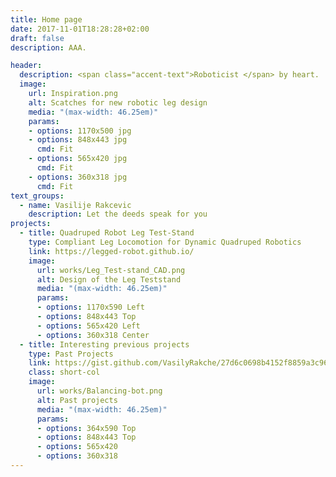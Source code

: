 ```yaml
---
title: Home page
date: 2017-11-01T18:28:28+02:00
draft: false
description: AAA.

header:
  description: <span class="accent-text">Roboticist </span> by heart. 
  image:
    url: Inspiration.png
    alt: Scatches for new robotic leg design
    media: "(max-width: 46.25em)"
    params:
    - options: 1170x500 jpg
    - options: 848x443 jpg
      cmd: Fit
    - options: 565x420 jpg
      cmd: Fit
    - options: 360x318 jpg
      cmd: Fit
text_groups:
  - name: Vasilije Rakcevic
    description: Let the deeds speak for you
projects:
  - title: Quadruped Robot Leg Test-Stand
    type: Compliant Leg Locomotion for Dynamic Quadruped Robotics 
    link: https://legged-robot.github.io/ 
    image:
      url: works/Leg_Test-stand_CAD.png
      alt: Design of the Leg Teststand
      media: "(max-width: 46.25em)"
      params:
      - options: 1170x590 Left
      - options: 848x443 Top
      - options: 565x420 Left
      - options: 360x318 Center
  - title: Interesting previous projects
    type: Past Projects
    link: https://gist.github.com/VasilyRakche/27d6c0698b4152f8859a3c963c6e02a1
    class: short-col
    image:
      url: works/Balancing-bot.png
      alt: Past projects
      media: "(max-width: 46.25em)"
      params:
      - options: 364x590 Top
      - options: 848x443 Top
      - options: 565x420
      - options: 360x318
---
```

